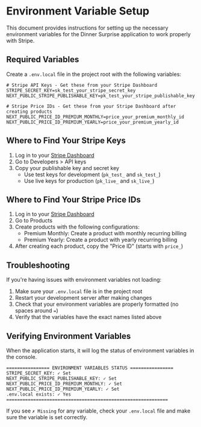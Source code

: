 # Environment Variable Setup

This document provides instructions for setting up the necessary environment variables for the Dinner Surprise application to work properly with Stripe.

## Required Variables

Create a `.env.local` file in the project root with the following variables:

```
# Stripe API Keys - Get these from your Stripe Dashboard
STRIPE_SECRET_KEY=sk_test_your_stripe_secret_key
NEXT_PUBLIC_STRIPE_PUBLISHABLE_KEY=pk_test_your_stripe_publishable_key

# Stripe Price IDs - Get these from your Stripe Dashboard after creating products
NEXT_PUBLIC_PRICE_ID_PREMIUM_MONTHLY=price_your_premium_monthly_id
NEXT_PUBLIC_PRICE_ID_PREMIUM_YEARLY=price_your_premium_yearly_id
```

## Where to Find Your Stripe Keys

1. Log in to your [Stripe Dashboard](https://dashboard.stripe.com/)
2. Go to Developers > API keys
3. Copy your publishable key and secret key
   - Use test keys for development (`pk_test_` and `sk_test_`)
   - Use live keys for production (`pk_live_` and `sk_live_`)

## Where to Find Your Stripe Price IDs

1. Log in to your [Stripe Dashboard](https://dashboard.stripe.com/)
2. Go to Products
3. Create products with the following configurations:
   - Premium Monthly: Create a product with monthly recurring billing
   - Premium Yearly: Create a product with yearly recurring billing
4. After creating each product, copy the "Price ID" (starts with `price_`)

## Troubleshooting

If you're having issues with environment variables not loading:

1. Make sure your `.env.local` file is in the project root
2. Restart your development server after making changes
3. Check that your environment variables are properly formatted (no spaces around `=`)
4. Verify that the variables have the exact names listed above

## Verifying Environment Variables

When the application starts, it will log the status of environment variables in the console.

```
================ ENVIRONMENT VARIABLES STATUS ================
STRIPE_SECRET_KEY: ✓ Set
NEXT_PUBLIC_STRIPE_PUBLISHABLE_KEY: ✓ Set
NEXT_PUBLIC_PRICE_ID_PREMIUM_MONTHLY: ✓ Set
NEXT_PUBLIC_PRICE_ID_PREMIUM_YEARLY: ✓ Set
.env.local exists: ✓ Yes
============================================================
```

If you see `✗ Missing` for any variable, check your `.env.local` file and make sure the variable is set correctly. 
